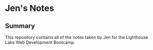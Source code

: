 # Jen's Notes
## Summary 

This repository contains all of the notes taken by Jen for the Lighthouse Labs Web Development Bootcamp.